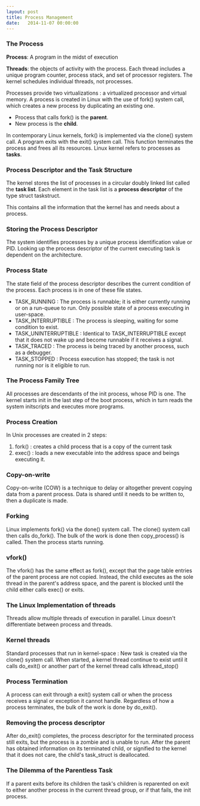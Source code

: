 ```yaml
---
layout: post
title: Process Management
date:   2014-11-07 00:00:00
---
```


### The Process

__Process__: A program in the midst of execution

__Threads__: the objects of activity with the process. Each thread includes
a unique program counter, process stack, and set of processor registers. The
kernel schedules individual threads, not processes.

Processes provide two virtualizations : a virtualized processor and virtual
memory. A process is created in Linux with the use of fork() system call, which
creates a new process by duplicating an existing one.

- Process that calls fork() is the __parent__.
- New process is the __child__.

In contemporary Linux kernels, fork() is implemented via the clone() system call.
A program exits with the exit() system call. This function terminates the process
and frees all its resources. Linux kernel refers to processes as __tasks__.

### Process Descriptor and the Task Structure

The kernel stores the list of processes in a circular doubly linked list called
the __task list__. Each element in the task list is a __process descriptor__ of
the type struct taskstruct.

This contains all the information that the kernel has and needs about a process.

### Storing the Process Descriptor

The system identifies processes by a unique process identification value or PID.
Looking up the process descriptor of the current executing task is dependent on
the architecture.

### Process State

The state field of the process descriptor describes the current condition of
the process. Each process is in one of these file states.

- TASK_RUNNING : The process is runnable; it is either currently running or on a
run-queue to run. Only possible state of a process executing in user-space.
- TASK_INTERRUPTIBLE : The process is sleeping, waiting for some condition to exist.
- TASK_UNINTERRUPTIBLE : Identical to TASK_INTERRUPTIBLE except that it does not
wake up and become runnable if it receives a signal.
- TASK_TRACED : The process is being traced by another process, such as a debugger.
- TASK_STOPPED : Process execution has stopped; the task is not running nor is
it eligible to run.

### The Process Family Tree

All processes are descendants of the init process, whose PID is one. The kernel
starts init in the last step of the boot process, which in turn reads the 
system initscripts and executes more programs. 

### Process Creation

In Unix processes are created in 2 steps:

1. fork() : creates a child process that is a copy of the current task
2. exec() : loads a new executable into the address space and beings executing it.

### Copy-on-write

Copy-on-write (COW) is a technique to delay or altogether prevent copying data
from a parent process. Data is shared until it needs to be written to, then a duplicate
is made.

### Forking

Linux implements fork() via the done() system call. The clone() system call then
calls do_fork(). The bulk of the work is done then copy_process() is called. Then
the process starts running.

### vfork()

The vfork() has the same effect as fork(), except that the page table entries of
the parent process are not copied. Instead, the child executes as the sole thread
in the parent's address space, and the parent is blocked until the child either
calls exec() or exits.

### The Linux Implementation of threads

Threads allow multiple threads of execution in parallel. Linux doesn't differentiate
between process and threads.

### Kernel threads

Standard processes that run in kernel-space : New task is created via the clone()
system call. When started, a kernel thread continue to exist until it calls do_exit()
or another part of the kernel thread calls kthread_stop()

### Process Termination

A process can exit through a exit() system call or when the process receives a
signal or exception it cannot handle. Regardless of how a process terminates, the
bulk of the work is done by do_exit().

### Removing the process descriptor

After do_exit() completes, the process descriptor for the terminated process still
exits, but the process is a zombie and is unable to run. After the parent has
obtained information on its terminated child, or signified to the kernel
that it does not care, the child's task_struct is deallocated.

### The Dilemma of the Parentless Task

If a parent exits before its children the task's children is reparented on exit
to either another process in the current thread group, or if that fails, the init
process. 